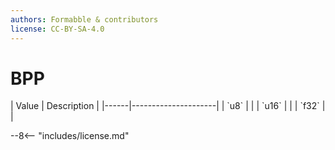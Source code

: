 ```yaml
---
authors: Formabble & contributors
license: CC-BY-SA-4.0
---
```



# BPP

<div class="sh-parameters" markdown="1">
| Value  | Description |
|------|---------------------|
| `u8` |  |
| `u16` |  |
| `f32` |  |

</div>

--8<-- "includes/license.md"
